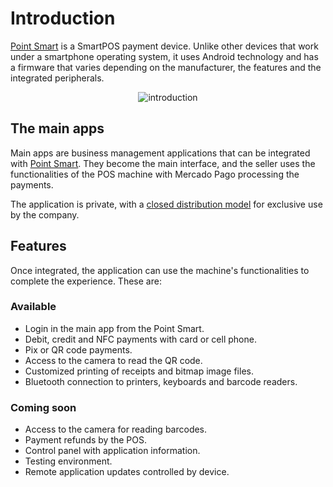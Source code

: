 # Introduction

[Point Smart](/developers/en/docs/mp-point/landing) is a SmartPOS payment device. Unlike other devices that work under a smartphone operating system, it uses Android technology and has a firmware that varies depending on the manufacturer, the features and the integrated peripherals.

<center>

![introduction](/main-apps/introduction-all.png)

</center>

## The main apps

Main apps are business management applications that can be integrated with [Point Smart](/developers/en/docs/mp-point/landing). They become the main interface, and the seller uses the functionalities of the POS machine with Mercado Pago processing the payments.

The application is private, with a [closed distribution model](/developers/en/docs/main-apps/distribution) for exclusive use by the company.

## Features

Once integrated, the application can use the machine's functionalities to complete the experience. These are:

### Available

- Login in the main app from the Point Smart.
- Debit, credit and NFC payments with card or cell phone.
- Pix or QR code payments.
- Access to the camera to read the QR code.
- Customized printing of receipts and bitmap image files.
- Bluetooth connection to printers, keyboards and barcode readers.

### Coming soon

- Access to the camera for reading barcodes.
- Payment refunds by the POS.
- Control panel with application information.
- Testing environment.
- Remote application updates controlled by device.